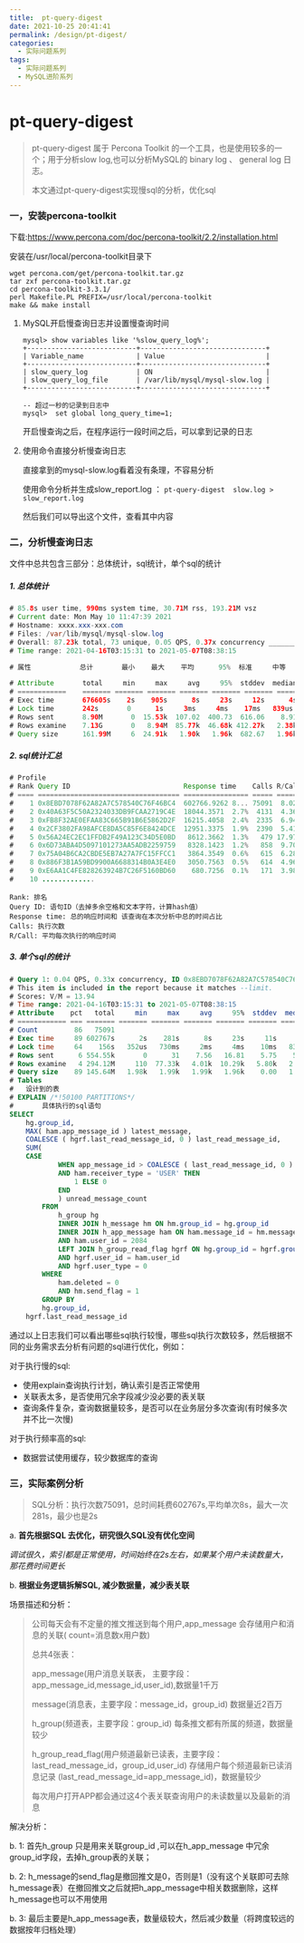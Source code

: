 ```yaml
---
title:  pt-query-digest
date: 2021-10-25 20:41:41
permalink: /design/pt-digest/
categories:
  - 实际问题系列
tags:
  - 实际问题系列
  - MySQL进阶系列
---
```

# pt-query-digest

> pt-query-digest 属于 Percona Toolkit 的一个工具，也是使用较多的一个；用于分析slow log,也可以分析MySQL的 binary log 、 general log 日志。
>
> 本文通过pt-query-digest实现慢sql的分析，优化sql

###  一，安装percona-toolkit

下载:https://www.percona.com/doc/percona-toolkit/2.2/installation.html

安装在/usr/local/percona-toolkit目录下

```linux
wget percona.com/get/percona-toolkit.tar.gz
tar zxf percona-toolkit.tar.gz
cd percona-toolkit-3.3.1/
perl Makefile.PL PREFIX=/usr/local/percona-toolkit
make && make install
```



1. MySQL开启慢查询日志并设置慢查询时间

   ```
   mysql> show variables like '%slow_query_log%';
   +---------------------------+-------------------------------+
   | Variable_name             | Value                         |
   +---------------------------+-------------------------------+
   | slow_query_log            | ON                            |
   | slow_query_log_file       | /var/lib/mysql/mysql-slow.log |
   +---------------------------+-------------------------------+
   ```

   

   ```Linux
   -- 超过一秒的记录到日志中
   mysql>  set global long_query_time=1;
   ```

   开启慢查询之后，在程序运行一段时间之后，可以拿到记录的日志

   

2. 使用命令直接分析慢查询日志

   直接拿到的mysql-slow.log看着没有条理，不容易分析

   使用命令分析并生成slow_report.log ：  `pt-query-digest  slow.log > slow_report.log`

   然后我们可以导出这个文件，查看其中内容

 

### 二，分析慢查询日志

文件中总共包含三部分：总体统计，sql统计，单个sql的统计

##### 1. 总体统计

```java
# 85.8s user time, 990ms system time, 30.71M rss, 193.21M vsz
# Current date: Mon May 10 11:47:39 2021
# Hostname: xxxx.xxx-xxx.com
# Files: /var/lib/mysql/mysql-slow.log
# Overall: 87.23k total, 73 unique, 0.05 QPS, 0.37x concurrency __________
# Time range: 2021-04-16T03:15:31 to 2021-05-07T08:38:15

# 属性            总计       最小    最大    平均      95%  标准     中等

# Attribute       total     min     max     avg     95%  stddev  median
# ============    ======= ======= ======= ======= ======= ======= =======
# Exec time       676605s    2s    905s      8s     23s     12s      4s
# Lock time       242s       0      1s     3ms     4ms    17ms   839us
# Rows sent       8.90M       0  15.53k  107.02  400.73  616.06    8.91
# Rows examine    7.13G       0   8.94M  85.77k  46.68k 412.27k   2.38k
# Query size      161.99M     6  24.91k   1.90k   1.96k  682.67   1.96k
```

##### 2. sql统计汇总

```java
# Profile
# Rank Query ID                            Response time    Calls R/Call  
# ==== =================================== ================ ===== ======= 
#    1 0x8EBD7078F62A82A7C578540C76F46BC4  602766.9262 8... 75091  8.0272 13.94 SELECT xxxx
#    2 0x40A63F5C50A2324033DB9FCAA2719C4E  18044.3571  2.7%  4131  4.3680  3.07 SELECT xxxx
#    3 0xFB8F32AE0EFAA83C665B91B6E5862D2F  16215.4058  2.4%  2335  6.9445  6.22 SELECT xxxx 
#    4 0x2CF3802FA98AFCE8DA5C85F6E8424DCE  12951.3375  1.9%  2390  5.4190  6.56 SELECT xxxx
#    5 0x56A24EC2EC1FFDB2F49A123C34D5E0BD   8612.3662  1.3%   479 17.9799 31... SELECT xxxx
#    6 0x6D73ABA4D5097101273AA5ADB2259759   8328.1423  1.2%   858  9.7065 12.72 SELECT xxxx
#    7 0x75A04B6CA2CBDE5EB7A27A7FC15FFCC1   3864.3549  0.6%   615  6.2835  5.72 SELECT xxxx
#    8 0x886F3B1A59BD9900A6688314B0A3E4E0   3050.7563  0.5%   614  4.9687  2.93 SELECT xxxx
#    9 0xE6AA1C4FE828263924B7C26F5160BD60    680.7256  0.1%   171  3.9809  1.06 SELECT xxxx
#    10 .............
```

```
Rank: 排名
Query ID: 语句ID（去掉多余空格和文本字符，计算hash值）
Response time: 总的响应时间和 该查询在本次分析中总的时间占比
Calls: 执行次数
R/Call: 平均每次执行的响应时间
```

##### 3. 单个sql的统计

```sql
# Query 1: 0.04 QPS, 0.33x concurrency, ID 0x8EBD7078F62A82A7C578540C76F46BC4 at byte 66396962
# This item is included in the report because it matches --limit.
# Scores: V/M = 13.94
# Time range: 2021-04-16T03:15:31 to 2021-05-07T08:38:15
# Attribute    pct   total     min     max     avg     95%  stddev  median
# ============ === ======= ======= ======= ======= ======= ======= =======
# Count         86   75091
# Exec time     89 602767s      2s    281s      8s     23s     11s      4s
# Lock time     64    156s   352us   730ms     2ms     4ms    10ms   839us
# Rows sent      6 554.55k       0      31    7.56   16.81    5.75    5.75
# Rows examine   4 294.12M     110  77.33k   4.01k  10.29k   5.80k   2.38k
# Query size    89 145.64M   1.98k   1.99k   1.99k   1.96k    0.00   1.96k
# Tables
# 	设计到的表
# EXPLAIN /*!50100 PARTITIONS*/
#		具体执行的sql语句
SELECT
	hg.group_id,
	MAX( ham.app_message_id ) latest_message,
	COALESCE ( hgrf.last_read_message_id, 0 ) last_read_message_id,
	SUM(
	CASE
			WHEN app_message_id > COALESCE ( last_read_message_id, 0 ) 
			AND ham.receiver_type = 'USER' THEN
				1 ELSE 0 
			END 
			) unread_message_count 
		FROM
			h_group hg
			INNER JOIN h_message hm ON hm.group_id = hg.group_id
			INNER JOIN h_app_message ham ON ham.message_id = hm.message_id 
			AND ham.user_id = 2084
			LEFT JOIN h_group_read_flag hgrf ON hg.group_id = hgrf.group_id 
			AND hgrf.user_id = ham.user_id 
			AND hgrf.user_type = 0 
		WHERE
			ham.deleted = 0 
			AND hm.send_flag = 1 
		GROUP BY
		hg.group_id,
	hgrf.last_read_message_id
```



通过以上日志我们可以看出哪些sql执行较慢，哪些sql执行次数较多，然后根据不同的业务需求去分析有问题的sql进行优化，例如：

对于执行慢的sql:

* 使用explain查询执行计划，确认索引是否正常使用
* 关联表太多，是否使用冗余字段减少没必要的表关联
* 查询条件复杂，查询数据量较多，是否可以在业务层分多次查询(有时候多次并不比一次慢)

对于执行频率高的sql:

* 数据尝试使用缓存，较少数据库的查询



### 三，实际案例分析

>  SQL分析：执行次数75091，总时间耗费602767s,平均单次8s，最大一次281s，最少也是2s

a. **首先根据SQL 去优化，研究很久SQL没有优化空间**

​    *调试很久，索引都是正常使用，时间始终在2s左右，如果某个用户未读数量大，那花费时间更长*

b. **根据业务逻辑拆解SQL, 减少数据量，减少表关联**

场景描述和分析：

> 公司每天会有不定量的推文推送到每个用户,app_message 会存储用户和消息的关联( count=消息数x用户数)
>
> 总共4张表：
>
> app_message(用户消息关联表， 主要字段：app_message_id,message_id,user_id),数据量1千万
>
> message(消息表，主要字段：message_id，group_id) 数据量近2百万
>
> h_group(频道表，主要字段：group_id) 每条推文都有所属的频道，数据量较少
>
> h_group_read_flag(用户频道最新已读表，主要字段：last_read_message_id，group_id,user_id) 存储用户每个频道最新已读消息记录 (last_read_message_id=app_message_id)，数据量较少
>
> 每次用户打开APP都会通过这4个表关联查询用户的未读数量以及最新的消息



解决分析：

b. 1: 首先h_group 只是用来关联group_id ,可以在h_app_message 中冗余group_id字段，去掉h_group表的关联；

b. 2: h_message的send_flag是撤回推文是0，否则是1（没有这个关联即可去除h_message表）在撤回推文之后就把h_app_message中相关数据删除，这样h_message也可以不用使用

b. 3: 最后主要是h_app_message表，数量级较大，然后减少数量（将跨度较远的数据按年归档处理）

